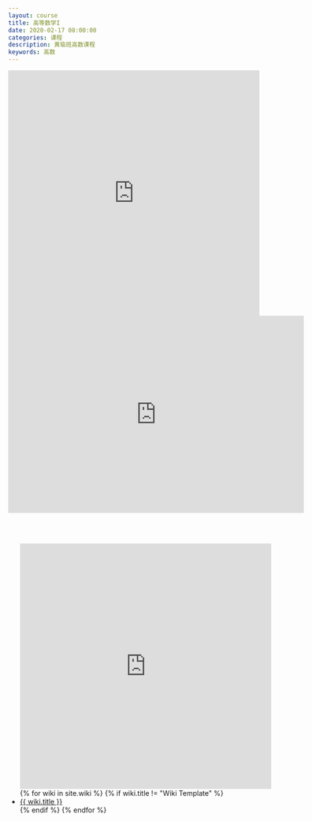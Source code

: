 ```yaml
---
layout: course
title: 高等数学I
date: 2020-02-17 08:00:00
categories: 课程
description: 黄瑜班高数课程
keywords: 高数
---
```




<iframe height=498 width=510 src="https://player.bilibili.com/player.html?aid=19027609&cid=31062190&page=89" frameborder=0 allowfullscreen>
</iframe>



<iframe height=400 width=600 src="https://player.bilibili.com/player.html?aid=87564278&cid=149614085&page=1" scrolling="no" border="0" frameborder="no" framespacing="0" allowfullscreen="true"> </iframe>


​    
​    

<ul class="listing">
    <iframe height=498 width=510 src="https://player.bilibili.com/player.html?aid=19027609&cid=31062190&page=89" frameborder=0 allowfullscreen></iframe>
{% for wiki in site.wiki %}
{% if wiki.title != "Wiki Template" %}
<li class="listing-item"><a href="{{ site.url }}{{ wiki.url }}">{{ wiki.title }}</a></li>
{% endif %}
{% endfor %}
</ul>